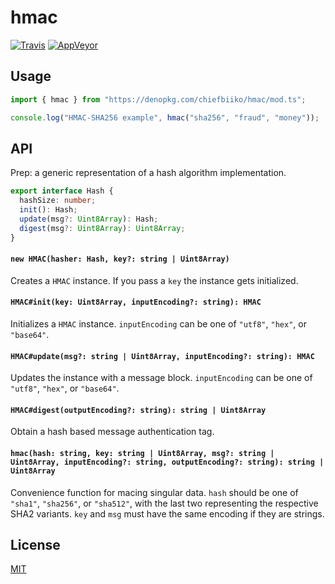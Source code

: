 # hmac

[![Travis](http://img.shields.io/travis/chiefbiiko/hmac.svg?style=flat)](http://travis-ci.org/chiefbiiko/hmac) [![AppVeyor](https://ci.appveyor.com/api/projects/status/github/chiefbiiko/hmac?branch=master&svg=true)](https://ci.appveyor.com/project/chiefbiiko/hmac)

## Usage

``` ts
import { hmac } from "https://denopkg.com/chiefbiiko/hmac/mod.ts";

console.log("HMAC-SHA256 example", hmac("sha256", "fraud", "money"));
```

## API

Prep: a generic representation of a hash algorithm implementation.

``` ts
export interface Hash {
  hashSize: number;
  init(): Hash;
  update(msg?: Uint8Array): Hash;
  digest(msg?: Uint8Array): Uint8Array;
}
```

#### `new HMAC(hasher: Hash, key?: string | Uint8Array)`

Creates a `HMAC` instance. If you pass a `key` the instance gets initialized.

#### `HMAC#init(key: Uint8Array, inputEncoding?: string): HMAC`

Initializes a `HMAC` instance. `inputEncoding` can be one of `"utf8"`, `"hex"`, or `"base64"`.

#### `HMAC#update(msg?: string | Uint8Array, inputEncoding?: string): HMAC`

Updates the instance with a message block. `inputEncoding` can be one of `"utf8"`, `"hex"`, or `"base64"`.

#### `HMAC#digest(outputEncoding?: string): string | Uint8Array `

Obtain a hash based message authentication tag.

#### `hmac(hash: string, key: string | Uint8Array, msg?: string | Uint8Array, inputEncoding?: string, outputEncoding?: string): string | Uint8Array`
Convenience function for macing singular data. `hash` should be one of `"sha1"`, `"sha256"`, or `"sha512"`, with the last two representing the respective SHA2 variants. `key` and `msg` must have the same encoding if they are strings.

## License

[MIT](./LICENSE)
